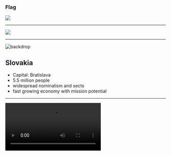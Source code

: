 ### Flag

![](https://upload.wikimedia.org/wikipedia/commons/e/e6/Flag_of_Slovakia.svg)

---

![](https://upload.wikimedia.org/wikipedia/commons/1/1d/EU-Slovakia.svg)

---

![backdrop](https://res.cloudinary.com/kiekies/image/upload/v1678044393/prayer/izp1pwgyzesuujgdm8tr.jpg)

## Slovakia

- Capital: Bratislava
- 5.5 million people
- widespread nominalism and sects
- fast growing economy with mission potential

---

![](https://storage.googleapis.com/prayer-videos/country/slovakia.mp4)
